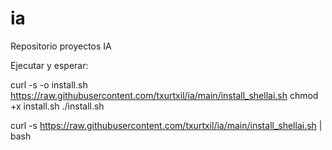 # ia
Repositorio proyectos IA

Ejecutar y esperar:

curl -s -o install.sh https://raw.githubusercontent.com/txurtxil/ia/main/install_shellai.sh
chmod +x install.sh
./install.sh


curl -s https://raw.githubusercontent.com/txurtxil/ia/main/install_shellai.sh | bash
